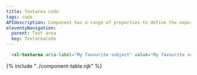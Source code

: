 ```yaml
---
title: Textarea code
tags: code
APIdescription: Component has a range of properties to define the experience in different use cases.
eleventyNavigation:
  parent: Text area
  key: TextareaCode
---
```

<section class="no-heading">

<div class="ds-example">
  <sl-textarea
    aria-label="My favourite subject"
    value="My favourite subject is English. It is an important language to learn."
    style="width: 250px;"
  ></sl-textarea>
</div>

<div class="ds-code">

  ```html
    <sl-textarea aria-label="My favourite subject" value="My favourite subject is..."></sl-textarea>
  ```

</div>

</section>

<ds-install-info link-in-navigation package="textarea"></ds-install-info>
{% include "../component-table.njk" %}
